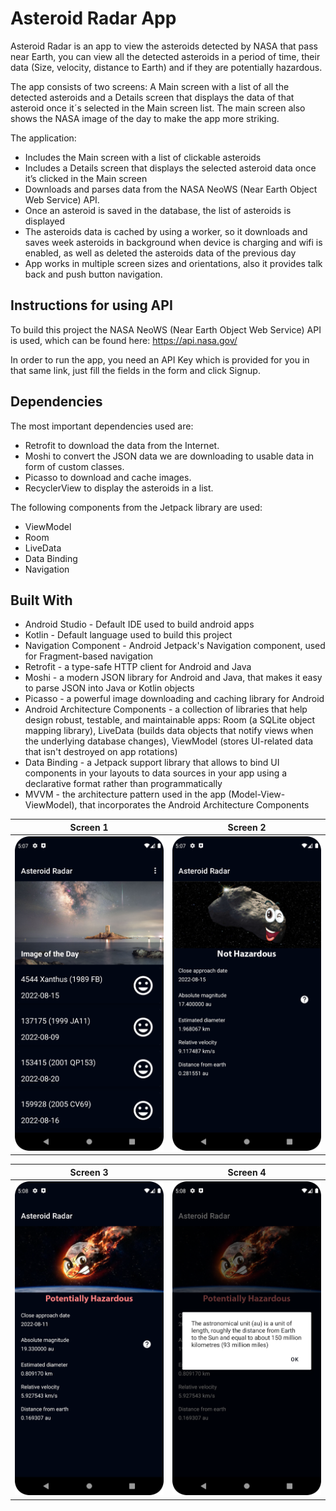 # Asteroid Radar App #
Asteroid Radar is an app to view the asteroids detected by NASA that pass near Earth, you can view all the detected asteroids in a period of time, their data (Size, velocity, distance to Earth) and if they are potentially hazardous.

The app consists of two screens: A Main screen with a list of all the detected asteroids and a Details screen that displays the data of that asteroid once it´s selected in the Main screen list. The main screen also shows the NASA image of the day to make the app more striking.

The application:

* Includes the Main screen with a list of clickable asteroids
* Includes a Details screen that displays the selected asteroid data once it’s clicked in the Main screen
* Downloads and parses data from the NASA NeoWS (Near Earth Object Web Service) API.
* Once an asteroid is saved in the database, the list of asteroids is displayed
* The asteroids data is cached by using a worker, so it downloads and saves week asteroids in background when device is charging and wifi is enabled, as well as deleted the asteroids data of the previous day
* App works in multiple screen sizes and orientations, also it provides talk back and push button navigation.

## Instructions for using API ##
To build this project the NASA NeoWS (Near Earth Object Web Service) API is used, which can be found here: https://api.nasa.gov/

In order to run the app, you need an API Key which is provided for you in that same link, just fill the fields in the form and click Signup.

## Dependencies ##
The most important dependencies used are:

* Retrofit to download the data from the Internet.
* Moshi to convert the JSON data we are downloading to usable data in form of custom classes.
* Picasso to download and cache images.
* RecyclerView to display the asteroids in a list.

The following components from the Jetpack library are used:
* ViewModel
* Room
* LiveData
* Data Binding
* Navigation

## Built With
* Android Studio - Default IDE used to build android apps
* Kotlin - Default language used to build this project
* Navigation Component - Android Jetpack's Navigation component, used for Fragment-based navigation
* Retrofit - a type-safe HTTP client for Android and Java
* Moshi - a modern JSON library for Android and Java, that makes it easy to parse JSON into Java or Kotlin objects
* Picasso - a powerful image downloading and caching library for Android
* Android Architecture Components - a collection of libraries that help design robust, testable, and maintainable apps: Room (a SQLite object mapping library), LiveData (builds data objects that notify views when the underlying database changes), ViewModel (stores UI-related data that isn't destroyed on app rotations)
* Data Binding - a Jetpack support library that allows to bind UI components in your layouts to data sources in your app using a declarative format rather than programmatically
* MVVM - the architecture pattern used in the app (Model-View-ViewModel), that incorporates the Android Architecture Components

Screen 1             |  Screen 2
:-------------------------:|:-------------------------:
![Asteroid](https://github.com/AstroAnasTariq/Asteroid-Radar-App/blob/main/screenshots/screen_1.png)  |  ![Asteroid2](https://github.com/AstroAnasTariq/Asteroid-Radar-App/blob/main/screenshots/screen_2.png)

Screen 3             |  Screen 4
:-------------------------:|:-------------------------:
![Asteroid3](https://github.com/AstroAnasTariq/Asteroid-Radar-App/blob/main/screenshots/screen_3.png)  |  ![Asteroid4](https://github.com/AstroAnasTariq/Asteroid-Radar-App/blob/main/screenshots/screen_4.png)

